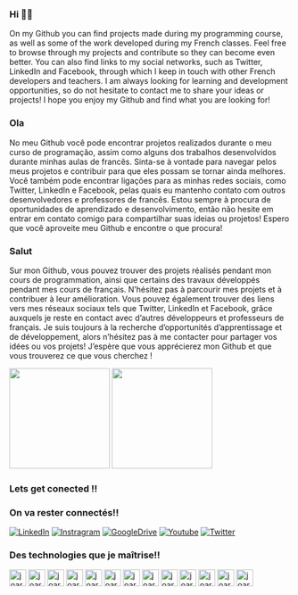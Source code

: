 ### Hi 👨🏽
 
On my Github you can find projects made during my programming course, as well as some of the work developed during my French classes.
Feel free to browse through my projects and contribute so they can become even better.
You can also find links to my social networks, such as Twitter, LinkedIn and Facebook, through which I keep in touch with other French developers and teachers.
I am always looking for learning and development opportunities, so do not hesitate to contact me to share your ideas or projects!
I hope you enjoy my Github and find what you are looking for!
 
 ### Ola 
 No meu Github você pode encontrar projetos realizados durante o meu curso de programação, assim como alguns dos trabalhos desenvolvidos durante minhas aulas de francês.
Sinta-se à vontade para navegar pelos meus projetos e contribuir para que eles possam se tornar ainda melhores.
Você também pode encontrar ligações para as minhas redes sociais, como Twitter, LinkedIn e Facebook, pelas quais eu mantenho contato com outros desenvolvedores e professores de francês.
Estou sempre à procura de oportunidades de aprendizado e desenvolvimento, então não hesite em entrar em contato comigo para compartilhar suas ideias ou projetos!
Espero que você aproveite meu Github e encontre o que procura!


### Salut
 Sur mon Github, vous pouvez trouver des projets réalisés pendant mon cours de programmation, ainsi que certains des travaux développés pendant mes cours de français.
N’hésitez pas à parcourir mes projets et à contribuer à leur amélioration.
Vous pouvez également trouver des liens vers mes réseaux sociaux tels que Twitter, LinkedIn et Facebook, grâce auxquels je reste en contact avec d’autres développeurs et professeurs de français.
Je suis toujours à la recherche d’opportunités d’apprentissage et de développement, alors n’hésitez pas à me contacter pour partager vos idées ou vos projets!
J’espère que vous apprécierez mon Github et que vous trouverez ce que vous cherchez !


<div>
<img height="180em" src="https://github-readme-stats.vercel.app/api?username=joaraujotec&show_icons=true&theme=radical"/>
<img height="180em" src="https://github-readme-stats.vercel.app/api/top-langs/?username=joaraujotec&layout=compact&theme=tokyonight"/>

</div>

### Lets get conected !!
### On va rester connectés!!
[![LinkedIn](https://img.shields.io/badge/linkedin-%230077B5.svg?style=for-the-badge&logo=linkedin&logoColor=white)](https://www.linkedin.com/in/joseadamasceno)
[![Instragram](https://img.shields.io/badge/Instagram-%23E4405F.svg?style=for-the-badge&logo=Instagram&logoColor=white)](https://instagram.com/joaraujo85?igshid=YmMyMTA2M2Y=)
[![GoogleDrive](https://img.shields.io/badge/Google%20Drive-4285F4?style=for-the-badge&logo=googledrive&logoColor=white)](https://drive.google.com/drive/folders/1qZIdHwJPptVYmAFSABtcF95OeE5hVIkc?usp=sharing)
[![Youtube](https://img.shields.io/badge/YouTube-%23FF0000.svg?style=for-the-badge&logo=YouTube&logoColor=white)](https://www.youtube.com/c/FrancaisAvecJose)
[![Twitter](https://img.shields.io/badge/Twitter-%231DA1F2.svg?style=for-the-badge&logo=Twitter&logoColor=white)](https://twitter.com/JoseAraujoFr)
 
 ### Des technologies que je maîtrise!!
<div>

<img align="centeer" alt="joaraujotec-html" height="30" widht="40" src="https://img.shields.io/badge/HTML5-E34F26?style=for-the-badge&logo=html5&logoColor=white"/>
<img align="centeer" alt="joaraujotec-html" height="30" widht="40" src="https://img.shields.io/badge/CSS3-1572B6?style=for-the-badge&logo=css3&logoColor=white"/>
<img align="centeer" alt="joaraujotec-html" height="30" widht="40" src="https://img.shields.io/badge/JavaScript-F7DF1E?style=for-the-badge&logo=javascript&logoColor=black"/>
 <img align="centeer" alt="joaraujotec-html" height="30" widht="40" src="https://img.shields.io/badge/React-20232A?style=for-the-badge&logo=react&logoColor=61DAFB"/>
<img align="centeer" alt="joaraujotec-html" height="30" widht="40" src="https://img.shields.io/badge/Bootstrap-563D7C?style=for-the-badge&logo=bootstrap&logoColor=white"/>
<img align="centeer" alt="joaraujotec-html" height="30" widht="40" src="https://img.shields.io/badge/MySQL-00000F?style=for-the-badge&logo=mysql&logoColor=white"/>
<img align="centeer" alt="joaraujotec-html" height="30" widht="40" src="https://img.shields.io/badge/PHP-777BB4?style=for-the-badge&logo=php&logoColor=white"/>
<img align="centeer" alt="joaraujotec-html" height="30" widht="40" src="https://cdn.jsdelivr.net/gh/devicons/devicon/icons/figma/figma-original.svg"/>
<img align="centeer" alt="joaraujotec-html" height="30" widht="40" src="https://cdn.jsdelivr.net/gh/devicons/devicon/icons/photoshop/photoshop-plain.svg"/>
<img align="centeer" alt="joaraujotec-html" height="30" widht="40" src="https://cdn.jsdelivr.net/gh/devicons/devicon/icons/visualstudio/visualstudio-plain.svg"/>
<img align="centeer" alt="joaraujotec-html" height="30" widht="40" src="https://cdn.jsdelivr.net/gh/devicons/devicon/icons/wordpress/wordpress-original.svg"/>
<img align="centeer" alt="joaraujotec-html" height="30" widht="40" src="https://cdn.jsdelivr.net/gh/devicons/devicon/icons/codepen/codepen-plain.svg"/>
 <img align="centeer" alt="joaraujotec-html" height="30" widht="40" src="https://img.shields.io/badge/Microsoft_Office-D83B01?style=for-the-badge&logo=microsoft-office&logoColor=white"/>
 

</div>

